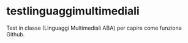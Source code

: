 # testlinguaggimultimediali
Test in classe (Linguaggi Multimediali ABA) per capire come funziona Github.
